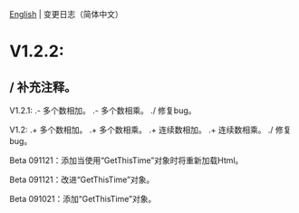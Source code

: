 [English](./ChangeLogs_EN.md) | 变更日志（简体中文）

# V1.2.2:
## / 补充注释。

V1.2.1:
.- 多个数相加。 
.- 多个数相乘。
./ 修复bug。

V1.2:
.+ 多个数相加。
.+ 多个数相乘。
.+ 连续数相加。
.+ 连续数相乘。
./ 修复bug。

Beta 091121：添加当使用“GetThisTime”对象时将重新加载Html。

Beta 091121：改进“GetThisTime”对象。

Beta 091021：添加“GetThisTime”对象。







